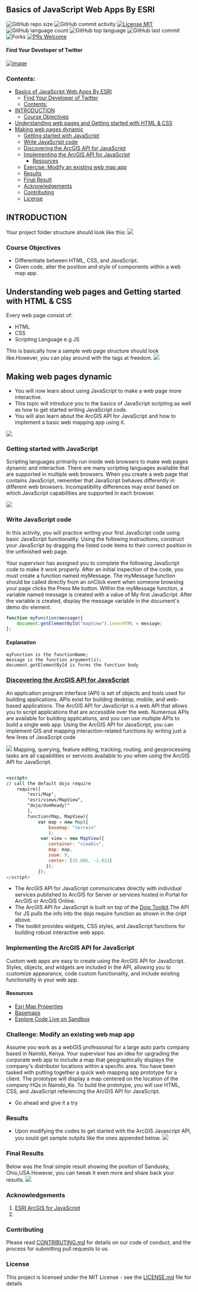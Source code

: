 ## Basics of JavaScript Web Apps By ESRI

![GitHub repo size](https://img.shields.io/github/repo-size/OkomoJacob/GIS_MOOCs.svg?color=purple&style=flat)
![GitHub commit activity](https://img.shields.io/github/commit-activity/w/OkomoJacob/GIS_MOOCs.svg?style=flat)
[![License MIT](https://img.shields.io/badge/license-MIT-blue.svg?style=flat)](https://github.com/OkomoJacob/GIS_MOOCs/blob/master/LICENSE)
![GitHub language count](https://img.shields.io/github/languages/count/OkomoJacob/GIS_MOOCs?logo=visual-studio-code) 
![GitHub top language](https://img.shields.io/github/languages/top/OkomoJacob/GIS_MOOCs)
![GitHub last commit](https://img.shields.io/github/last-commit/OkomoJacob/GIS_MOOCs.svg?style=flat)
![Forks](https://img.shields.io/github/forks/OkomoJacob/GIS_MOOCs?style=social) 
[![PRs Welcome](https://img.shields.io/badge/PRs-welcome-brightgreen.svg)](https://reactjs.org/docs/how-to-contribute.html#your-first-pull-request)

#### Find Your Developer of Twitter
[![image](https://img.shields.io/twitter/follow/okomojacob?style=social)](https://twitter.com/okomojacob)

### Contents:
- [Basics of JavaScript Web Apps By ESRI](#basics-of-javascript-web-apps-by-esri)
    - [Find Your Developer of Twitter](#find-your-developer-of-twitter)
  - [Contents:](#contents)
- [INTRODUCTION](#introduction)
  - [Course Objectives](#course-objectives)
- [Understanding web pages and Getting started with HTML & CSS](#understanding-web-pages-and-getting-started-with-html--css)
- [Making web pages dynamic](#making-web-pages-dynamic)
  - [Getting started with JavaScript](#getting-started-with-javascript)
  - [Write JavaScript code](#write-javascript-code)
  - [Discovering the ArcGIS API for JavaScript](#discovering-the-arcgis-api-for-javascript)
  - [Implementing the ArcGIS API for JavaScript](#implementing-the-arcgis-api-for-javascript)
    - [Resources](#resources)
  - [Exercise: Modify an existing web map app](#exercise-modify-an-existing-web-map-app)
  - [Results](#results)
  - [Final Result](#final-result)
  - [Acknowledgements](#acknowledgements)
  - [Contributing](#contributing)
  - [License](#license)

## INTRODUCTION
Your project folder structure should look like this:
<img src="https://github.com/OkomoJacob/GIS_MOOCs/blob/main/1.ESRI/1.Basics%20of%20JavaScript%20Web%20Apps/assets/folderStructure.png">
### Course Objectives
- Differentiate between HTML, CSS, and JavaScript.
- Given code, alter the position and style of components within a web map app.

## Understanding web pages and Getting started with HTML & CSS
Every web page consist of:
- HTML
- CSS
- Scripting Language e.g JS

This is basically how a sample web page structure should look like.However, you can play around with the tags at freedom.
<img src = "https://github.com/OkomoJacob/GIS_MOOCs/blob/main/1.ESRI/1.Basics%20of%20JavaScript%20Web%20Apps/assets/webPage.png">
## Making web pages dynamic
- You will now learn about using JavaScript to make a web page more interactive. 
- This topic will introduce you to the basics of JavaScript scripting as well as how to get started writing JavaScript code. 
- You will also learn about the ArcGIS API for JavaScript and how to implement a basic web mapping app using it.

<img src="https://github.com/OkomoJacob/GIS_MOOCs/blob/main/1.ESRI/1.Basics%20of%20JavaScript%20Web%20Apps/assets/JSBrowsers.png">

### Getting started with JavaScript
Scripting languages primarily run inside web browsers to make web pages dynamic and interactive. There are many scripting languages available that are supported in multiple web browsers. When you create a web page that contains JavaScript, remember that JavaScript behaves differently in different web browsers. Incompatibility differences may exist based on which JavaScript capabilities are supported in each browser.

<img src="https://github.com/OkomoJacob/GIS_MOOCs/blob/main/1.ESRI/1.Basics%20of%20JavaScript%20Web%20Apps/assets/Getting%20started%20with%20JavaScript_2.png">

### Write JavaScript code
In this activity, you will practice writing your first JavaScript code using basic JavaScript functionality. Using the following instructions, construct your JavaScript by dragging the listed code items to their correct position in the unfinished web page.

Your supervisor has assigned you to complete the following JavaScript code to make it work properly. After an initial inspection of the code, you must create a function named myMessage. The myMessage function should be called directly from an onClick event when someone browsing your page clicks the Press Me button. Within the myMessage function, a variable named message is created with a value of My first JavaScript. After the variable is created, display the message variable in the document's demo div element.

```jsx
function myFunction(message){
    document.getElementById("mapView").innerHTML = message;
};
```
#### Explanation
```shell
myFunction is the functionName;
message is the function argument(s);
document.getElementById is forms the function body
```
### [Discovering the ArcGIS API for JavaScript](https://developers.arcgis.com/)
An application program interface (API) is set of objects and tools used for building applications. APIs exist for building desktop, mobile, and web-based applications. The ArcGIS API for JavaScript is a web API that allows you to script applications that are accessible over the web. Numerous APIs are available for building applications, and you can use multiple APIs to build a single web app. Using the ArcGIS API for JavaScript, you can implement GIS and mapping interaction-related functions by writing just a few lines of JavaScript code

<img src="https://github.com/OkomoJacob/GIS_MOOCs/blob/main/1.ESRI/1.Basics%20of%20JavaScript%20Web%20Apps/assets/ArcGIS%20API%20for%20JavaScript.png">
Mapping, querying, feature editing, tracking, routing, and geoprocessing tasks are all capabilities or services available to you when using the ArcGIS API for JavaScript.

```jsx

<script>
// call the default dojo require
    require([
        "esri/Map",
        "esri/views/MapView",
        "dojo/domReady!"
        ], 
        function(Map, MapView){
            var map = new Map({
                basemap: "terrain"
                );
             var view = new MapView({
                container: "viewDiv",
                map: map,
                zoom: 9,
                center: [35.005, -1.023]
               });
            });
</script>
```

- The ArcGIS API for JavaScript communicates directly with individual services published to ArcGIS for Server or services hosted in Portal for ArcGIS or ArcGIS Online.<br>
- The ArcGIS API for JavaScript is built on top of the [Dojo Toolkit](https://dojotoolkit.org/).The API for JS pulls the info into the dojo require function as shown in the cript above. <br>
- The toolkit provides widgets, CSS styles, and JavaScript functions for building robust interactive web apps.<br>

### Implementing the ArcGIS API for JavaScript
Custom web apps are easy to create using the ArcGIS API for JavaScript. Styles, objects, and widgets are included in the API, allowing you to customize appearance, code custom functionality, and include existing functionality in your web app.
#### Resources
- [Esri Map Properties](https://developers.arcgis.com/javascript/latest/api-reference/esri-Map.html)
- [Basemaps](https://developers.arcgis.com/javascript/latest/api-reference/esri-Map.html#basemap)
- [Explore Code Live on Sandbox](https://developers.arcgis.com/javascript/latest/sample-code/sandbox/?sample=intro-mapview)
### Challenge: Modify an existing web map app
Assume you work as a webGIS professional for a large auto parts company based in Nairobi, Kenya. Your supervisor has an idea for upgrading the corporate web app to include a map that geographically displays the company's distributor locations within a specific area. You have been tasked with putting together a quick web mapping app prototype for a client. The prototype will display a map centered on the location of the company HQs in Nairobi_Ke. To build the prototype, you will use HTML, CSS, and JavaScript referencing the ArcGIS API for JavaScript.
- Go ahead and give it a try 

### Results
- Upon modifying the codes to get started with the ArcGIS Javascript API, you sould get sample outpits like the ones appended below.
<img src="https://github.com/OkomoJacob/GIS_MOOCs/blob/main/1.ESRI/1.Basics%20of%20JavaScript%20Web%20Apps/assets/preview.png"> <br>
### Final Results
Below was the final simple result showing the postion of Sandusky, Ohio,USA.However, you can tweak it even more and share back your results.
<img src="https://github.com/OkomoJacob/GIS_MOOCs/blob/main/1.ESRI/1.Basics%20of%20JavaScript%20Web%20Apps/assets/endResults.png">

### Acknowledgements
1. [ESRI ArcGIS for JavaScript](https://developers.arcgis.com/javascript/latest/)
2. 
### Contributing

Please read [CONTRIBUTING.md](https://gist.github.com/PurpleBooth/b24679402957c63ec426) for details on our code of conduct, and the process for submitting pull requests to us.

### License

This project is licensed under the MIT License - see the [LICENSE.md](https://github.com/OkomoJacob/GIS_MOOCs/blob/main/LICENSE) file for details
